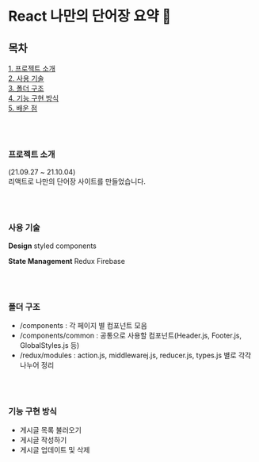 # React 나만의 단어장 요약 📓

## 목차
[1. 프로젝트 소개](###-프로젝트-소개)<br/>
[2. 사용 기술](###-사용-기술)<br/>
[3. 폴더 구조](###-폴더-구조)<br/>
[4. 기능 구현 방식](###-기능-구현-방식)<br/>
[5. 배운 점](###-배운-점)<br/>


<br/>
<br/>


### 프로젝트 소개

(21.09.27 ~ 21.10.04)<br/>
리액트로 나만의 단어장 사이트를 만들었습니다. 


<br/>
<br/>


### 사용 기술

**Design** 
styled components

**State Management**
Redux
Firebase


<br/>
<br/>


### 폴더 구조

- /components : 각 페이지 별 컴포넌트 모음
- /components/common : 공통으로 사용할 컴포넌트(Header.js, Footer.js, GlobalStyles.js 등)
- /redux/modules : action.js, middlewarej.js, reducer.js, types.js 별로 각각 나누어 정리


<br/>
<br/>


### 기능 구현 방식

- 게시글 목록 불러오기
- 게시글 작성하기
- 게시글 업데이트 및 삭제

